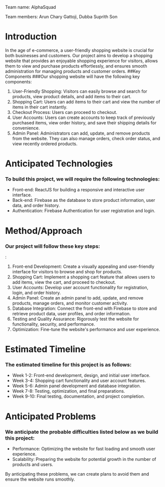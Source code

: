 Team name: AlphaSquad

Team members: Arun Chary Gattoji, Dubba Suprith Son

# Introduction

In the age of e-commerce, a user-friendly shopping website is crucial for both businesses and customers. Our project aims to develop a shopping website that provides an enjoyable shopping experience for visitors, allows them to view and purchase products effortlessly, and ensures smooth administration for managing products and customer orders.
##Key Components
###Our shopping website will have the following key components:
1.	User-Friendly Shopping: Visitors can easily browse and search for products, view product details, and add items to their cart.
2.	Shopping Cart: Users can add items to their cart and view the number of items in their cart instantly.
3.	Checkout Process: Users can proceed to checkout.
4.	User Accounts: Users can create accounts to keep track of previously purchased items, view order history, and save their shipping details for convenience.
5.	Admin Panel: Administrators can add, update, and remove products from the website. They can also manage orders, check order status, and view recently ordered products.


# Anticipated Technologies

### To build this project, we will require the following technologies:

-	Front-end: ReactJS for building a responsive and interactive user interface.
-	Back-end: Firebase as the database to store product information, user data, and order history.
-	Authentication: Firebase Authentication for user registration and login.

# Method/Approach

### Our project will follow these key steps:
:
1.	Front-end Development: Create a visually appealing and user-friendly interface for visitors to browse and shop for products.
2.	Shopping Cart: Implement a shopping cart feature that allows users to add items, view the cart, and proceed to checkout.
3.	User Accounts: Develop user account functionality for registration, login, and order history.
4.	Admin Panel: Create an admin panel to add, update, and remove products, manage orders, and monitor customer activity.
5.	Database Integration: Connect the front-end with Firebase to store and retrieve product data, user profiles, and order information.
6.	Testing and Quality Assurance: Rigorously test the website for functionality, security, and performance.
7.	Optimization: Fine-tune the website's performance and user experience.

# Estimated Timeline

### The estimated timeline for this project is as follows:

- Week 1-2: Front-end development, design, and initial user interface.
- Week 3-4: Shopping cart functionality and user account features.
- Week 5-6: Admin panel development and database integration.
- Week 7-8: Testing, optimization, and final preparations.
- Week 9-10: Final testing, documentation, and project completion.

# Anticipated Problems

### We anticipate the probable difficulties listed below as we build this project:

-	Performance: Optimizing the website for fast loading and smooth user experience.
-	Scalability: Preparing the website for potential growth in the number of products and users.

By anticipating these problems, we can create plans to avoid them and ensure the website runs smoothly.

